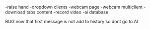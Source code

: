 -raise hand
-dropdown clients
-webcam page
-webcam multiclient
-download tabs content
-record video
-ai database 

BUG now that first message is not add to history so dont go to AI